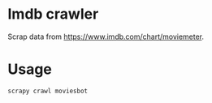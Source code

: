 # Imdb crawler
Scrap data from https://www.imdb.com/chart/moviemeter. 

# Usage
    scrapy crawl moviesbot

  

